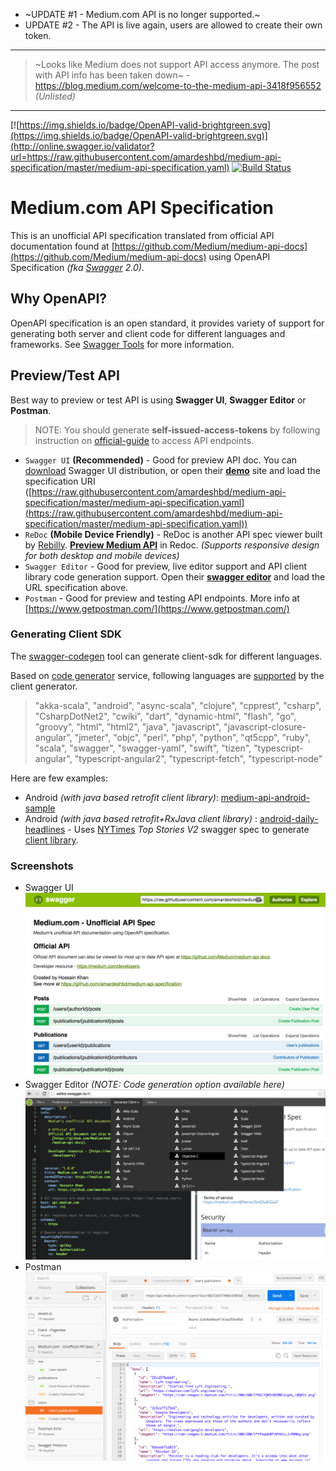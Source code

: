 * ~UPDATE #1 - Medium.com API is no longer supported.~
* UPDATE #2 - The API is live again, users are allowed to create their own token.

------
> ~Looks like Medium does not support API access anymore. The post with API info has been taken down~ - https://blog.medium.com/welcome-to-the-medium-api-3418f956552 _(Unlisted)_

------

[![https://img.shields.io/badge/OpenAPI-valid-brightgreen.svg](https://img.shields.io/badge/OpenAPI-valid-brightgreen.svg)](http://online.swagger.io/validator?url=https://raw.githubusercontent.com/amardeshbd/medium-api-specification/master/medium-api-specification.yaml) [![Build Status](https://travis-ci.org/amardeshbd/medium-api-specification.svg)](https://travis-ci.org/amardeshbd/medium-api-specification)

Medium.com API Specification
================================
This is an unofficial API specification translated from official API documentation found at [https://github.com/Medium/medium-api-docs](https://github.com/Medium/medium-api-docs) using OpenAPI Specification _(fka [Swagger](http://swagger.io/) 2.0)_.

Why OpenAPI?
------------------
OpenAPI specification is an open standard, it provides variety of support for generating both server and client code for different languages and frameworks. See [Swagger Tools](http://swagger.io/tools/) for more information.

Preview/Test API
--------------------
Best way to preview or test API is using **Swagger UI**, **Swagger Editor** or **Postman**. 
> NOTE: You should generate **self-issued-access-tokens** by following instruction on [official-guide](https://github.com/Medium/medium-api-docs#22-self-issued-access-tokens) to access API endpoints.

 * `Swagger UI` **(Recommended)** - Good for preview API doc. You can [download](https://github.com/swagger-api/swagger-ui) Swagger UI distribution, or open their **[demo](http://petstore.swagger.io/)** site and load the specification URI ([https://raw.githubusercontent.com/amardeshbd/medium-api-specification/master/medium-api-specification.yaml](https://raw.githubusercontent.com/amardeshbd/medium-api-specification/master/medium-api-specification.yaml))
 * `ReDoc` **(Mobile Device Friendly)** - ReDoc is another API spec viewer built by [Rebilly](https://github.com/Rebilly/ReDoc). **[Preview Medium API](https://redocly.github.io/redoc/?url=https://raw.githubusercontent.com/amardeshbd/medium-api-specification/master/medium-api-specification.yaml)** in Redoc. _(Supports responsive design for both desktop and mobile devices)_
 * `Swagger Editor` - Good for preview, live editor support and API client library code generation support. Open their **[swagger editor](http://editor.swagger.io/)** and load the URL specification above.
 * `Postman` - Good for preview and testing API endpoints. More info at [https://www.getpostman.com/](https://www.getpostman.com/)

### Generating Client SDK
The [swagger-codegen](https://github.com/swagger-api/swagger-codegen) tool can generate client-sdk for different languages. 

Based on [code generator](https://generator.swagger.io) service, following languages are [supported](https://generator.swagger.io/api/gen/clients) by the client generator.
> "akka-scala", "android", "async-scala", "clojure", "cpprest", "csharp", "CsharpDotNet2", "cwiki", "dart", "dynamic-html", "flash", "go", "groovy", "html", "html2", "java", "javascript", "javascript-closure-angular", "jmeter", "objc", "perl", "php", "python", "qt5cpp", "ruby", "scala", "swagger", "swagger-yaml", "swift", "tizen", "typescript-angular", "typescript-angular2", "typescript-fetch", "typescript-node"


Here are few examples: 
 * Android _(with java based retrofit client library)_: [medium-api-android-sample](https://github.com/amardeshbd/medium-api-android-sample)
 * Android _(with java based retrofit+RxJava client library)_ : [android-daily-headlines](https://github.com/amardeshbd/android-daily-headlines) - Uses [NYTimes](https://developer.nytimes.com/) _Top Stories V2_ swagger spec to generate [client library](https://github.com/amardeshbd/android-daily-headlines/tree/develop/api-lib/src/main/java/io/swagger/client).

### Screenshots
 * Swagger UI ![Swagger UI](https://github.com/amardeshbd/medium-api-specification/blob/master/resources/screenshot_openapi_swagger-ui.png)
 * Swagger Editor _(NOTE: Code generation option available here)_ ![Swagger Editor](https://github.com/amardeshbd/medium-api-specification/blob/master/resources/screenshot_openapi_swagger-editor.png)
 * Postman ![Postman](https://github.com/amardeshbd/medium-api-specification/blob/master/resources/screenshot_openapi_postman.png)
